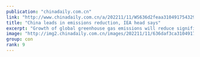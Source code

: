 ```yaml
---
publication: "chinadaily.com.cn"
link: "http://www.chinadaily.com.cn/a/202211/11/WS636d2feaa310491754329058.html"
title: "China leads in emissions reduction, IEA head says"
excerpt: "Growth of global greenhouse gas emissions will reduce significantly this year due to the increase in renewable energy worldwide, with China leading in this phenomenon, the executive director of the In"
image: "http://img2.chinadaily.com.cn/images/202211/11/636daf3ca31049178c9007cc.jpeg"
group: con
rank: 9
---
```

